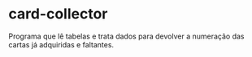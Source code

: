 # card-collector
 Programa que lê tabelas e trata dados para devolver a numeração das cartas já adquiridas e faltantes.
